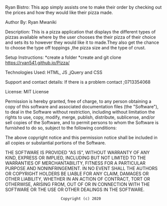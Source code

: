 Ryan Bistro:
This app simply assists one to make their order by checking out the prices and how they would like their pizza made.

Author
By: Ryan Mwaniki

Description:
 This is a pizza application that displays the different types of pizzas available where by the user chooses the their pizza of their choice and sets its to however they would like it to made.They also get the chance to choose the type off toppings ,the pizza size and the type of crust. 
 
 Setup Instructions:
  *create a folder
  *create and git clone   https://ryan541.github.io/Pizza/

Technologies Used:
HTML, JS ,jQuery and CSS

Support and contact details:
If there is a problem contact ;0713354068

License:
MIT License


Permission is hereby granted, free of charge, to any person obtaining a copy of this software and associated documentation files (the "Software"), to deal in the Software without restriction, including without limitation the rights to use, copy, modify, merge, publish, distribute, sublicense, and/or sell copies of the Software, and to permit persons to whom the Software is furnished to do so, subject to the following conditions:

The above copyright notice and this permission notice shall be included in all copies or substantial portions of the Software.

THE SOFTWARE IS PROVIDED "AS IS", WITHOUT WARRANTY OF ANY KIND, EXPRESS OR IMPLIED, INCLUDING BUT NOT LIMITED TO THE WARRANTIES OF MERCHANTABILITY, FITNESS FOR A PARTICULAR PURPOSE AND NONINFRINGEMENT. IN NO EVENT SHALL THE AUTHORS OR COPYRIGHT HOLDERS BE LIABLE FOR ANY CLAIM, DAMAGES OR OTHER LIABILITY, WHETHER IN AN ACTION OF CONTRACT, TORT OR OTHERWISE, ARISING FROM, OUT OF OR IN CONNECTION WITH THE SOFTWARE OR THE USE OR OTHER DEALINGS IN THE SOFTWARE.

                             Copyright (c) 2020 